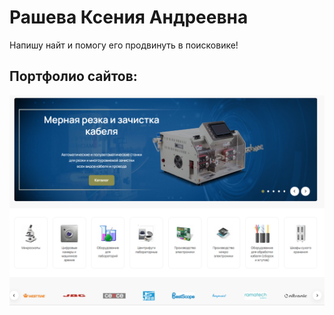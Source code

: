# Рашева Ксения Андреевна
Напишу найт и помогу его продвинуть в поисковике!

## Портфолио сайтов:

![Портфолио](Снимокэкрана.png)
